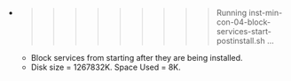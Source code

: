 * >>>>>>>>> Running inst-min-con-04-block-services-start-postinstall.sh ...
  * Block services from starting after they are being installed.
  * Disk size = 1267832K. Space Used = 8K.
